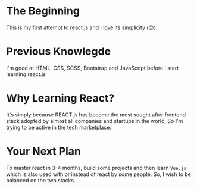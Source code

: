# The Beginning 

This is my first attempt to react.js and I love its simplicity (😊).

# Previous Knowlegde

I'm good at HTML, CSS, SCSS, Bootstrap and JavaScript before I start learning react.js

# Why Learning React?

It's simply because REACT.js has become the most sought after frontend stack adopted by almost all companies and startups in the world; So I'm trying to be active in the tech marketplace.

# Your Next Plan

To master react in 3-4 months, build some projects and then learn <code>Vue.js</code> which is also used with or instead of react by some people. So, I wish to be balanced on the two stacks.

